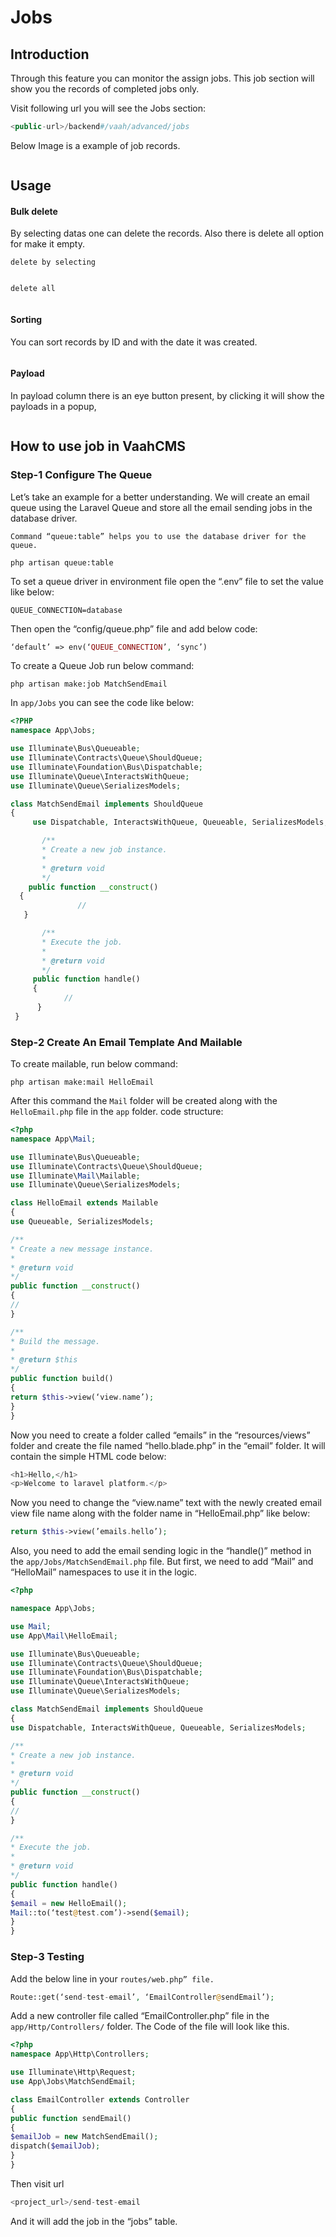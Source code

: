 # Jobs

[comment]: <> ([[toc]])

## Introduction

Through this feature you can monitor the assign jobs. This job section will show you the records of completed jobs only.

Visit following url you will see the Jobs section:

```php
<public-url>/backend#/vaah/advanced/jobs
```

Below Image is a example of job records.

<img :src="$withBase('/images/job-1.png')">

## Usage

#### Bulk delete

By selecting datas one can delete the records. Also there is delete all option for make it empty.

```delete by selecting```

<img :src="$withBase('/images/job-2.png')">

```delete all```

<img :src="$withBase('/images/job-3.png')">

#### Sorting
You can sort records by ID and with the date it was created.

<img :src="$withBase('/images/job-4.png')">

#### Payload
In payload column there is an eye button present, by clicking it will show the payloads in a popup,

<img :src="$withBase('/images/job-5.png')">

## How to use job in VaahCMS

### Step-1 Configure The Queue
Let’s take an example for a better understanding. We will create an email queue using the Laravel Queue and store all the email sending jobs in the database driver.

```Command “queue:table” helps you to use the database driver for the queue.```
```shell
php artisan queue:table
```

To set a queue driver in environment file open the “.env” file to set the value like below:

```text
QUEUE_CONNECTION=database
```
Then open the “config/queue.php” file and add below code:

```php
‘default’ => env(‘QUEUE_CONNECTION’, ‘sync’)
```
To create a Queue Job run below command:

```shell
php artisan make:job MatchSendEmail
```
In ```app/Jobs``` you can see the code like below:

```php
<?PHP
namespace App\Jobs;

use Illuminate\Bus\Queueable;
use Illuminate\Contracts\Queue\ShouldQueue;
use Illuminate\Foundation\Bus\Dispatchable;
use Illuminate\Queue\InteractsWithQueue;
use Illuminate\Queue\SerializesModels;

class MatchSendEmail implements ShouldQueue
{
     use Dispatchable, InteractsWithQueue, Queueable, SerializesModels;

       /**
       * Create a new job instance.
       *
       * @return void
       */
    public function __construct()
  {
               //
   }

       /**
       * Execute the job.
       *
       * @return void
       */
     public function handle()
     {
            //
      }
 }
```
### Step-2 Create An Email Template And Mailable

To create mailable, run below command:

```shell
php artisan make:mail HelloEmail
```

After this command  the ```Mail``` folder will be created along with the ```HelloEmail.php``` file in the ```app``` folder.
code structure:
```php
<?php
namespace App\Mail;

use Illuminate\Bus\Queueable;
use Illuminate\Contracts\Queue\ShouldQueue;
use Illuminate\Mail\Mailable;
use Illuminate\Queue\SerializesModels;

class HelloEmail extends Mailable
{
use Queueable, SerializesModels;

/**
* Create a new message instance.
*
* @return void
*/
public function __construct()
{
//
}

/**
* Build the message.
*
* @return $this
*/
public function build()
{
return $this->view(‘view.name’);
}
}
```
Now you need to create a folder called “emails” in the “resources/views” folder and create the file named “hello.blade.php” in the “email” folder. It will contain the simple HTML code below:

```php
<h1>Hello,</h1>
<p>Welcome to laravel platform.</p>
```
Now you need to change the “view.name” text with the newly created email view file name along with the folder name in “HelloEmail.php” like below:

```php
return $this->view(’emails.hello’);
```
Also, you need to add the email sending logic in the “handle()” method in the ```app/Jobs/MatchSendEmail.php``` file. But first, we need to add “Mail” and “HelloMail” namespaces to use it in the logic.

```php
<?php

namespace App\Jobs;

use Mail;
use App\Mail\HelloEmail;

use Illuminate\Bus\Queueable;
use Illuminate\Contracts\Queue\ShouldQueue;
use Illuminate\Foundation\Bus\Dispatchable;
use Illuminate\Queue\InteractsWithQueue;
use Illuminate\Queue\SerializesModels;

class MatchSendEmail implements ShouldQueue
{
use Dispatchable, InteractsWithQueue, Queueable, SerializesModels;

/**
* Create a new job instance.
*
* @return void
*/
public function __construct()
{
//
}

/**
* Execute the job.
*
* @return void
*/
public function handle()
{
$email = new HelloEmail();
Mail::to(‘test@test.com’)->send($email);
}
}
```
### Step-3 Testing

Add the below line in your ```routes/web.php” file.```

```php
Route::get(‘send-test-email’, ‘EmailController@sendEmail’);
```
Add a new controller file called “EmailController.php” file in the ```app/Http/Controllers/``` folder. The Code of the file will look like this.

```php
<?php
namespace App\Http\Controllers;

use Illuminate\Http\Request;
use App\Jobs\MatchSendEmail;

class EmailController extends Controller
{
public function sendEmail()
{
$emailJob = new MatchSendEmail();
dispatch($emailJob);
}
}
```
Then visit url
```php
<project_url>/send-test-email
```
And  it will add the job in the “jobs” table.

